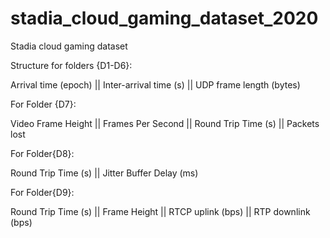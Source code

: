 # stadia_cloud_gaming_dataset_2020
Stadia cloud gaming dataset


Structure for folders {D1-D6}:

Arrival time (epoch) || Inter-arrival time (s) || UDP frame length (bytes)

For Folder {D7}:

Video Frame Height || Frames Per Second || Round Trip Time (s) || Packets lost

For Folder{D8}:

Round Trip Time (s) || Jitter Buffer Delay (ms)

For Folder{D9}:

Round Trip Time (s) || Frame Height || RTCP uplink (bps) || RTP downlink (bps)
